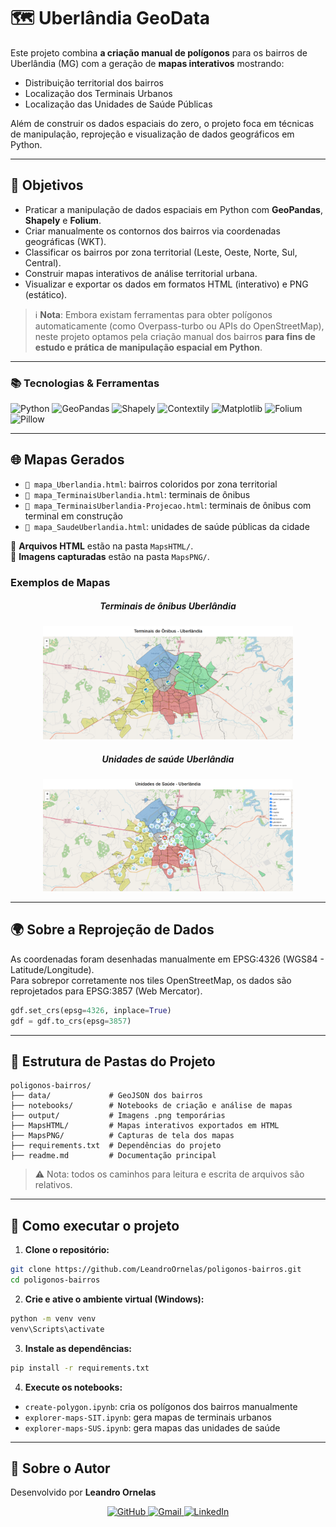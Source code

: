 
# 🗺️ Uberlândia GeoData

Este projeto combina **a criação manual de polígonos** para os bairros de Uberlândia (MG) com a geração de **mapas interativos** mostrando:
- Distribuição territorial dos bairros
- Localização dos Terminais Urbanos
- Localização das Unidades de Saúde Públicas

Além de construir os dados espaciais do zero, o projeto foca em técnicas de manipulação, reprojeção e visualização de dados geográficos em Python.

---

## 🎯 Objetivos

- Praticar a manipulação de dados espaciais em Python com **GeoPandas**, **Shapely** e **Folium**.
- Criar manualmente os contornos dos bairros via coordenadas geográficas (WKT).
- Classificar os bairros por zona territorial (Leste, Oeste, Norte, Sul, Central).
- Construir mapas interativos de análise territorial urbana.
- Visualizar e exportar os dados em formatos HTML (interativo) e PNG (estático).

> ℹ️ **Nota**: Embora existam ferramentas para obter polígonos automaticamente (como Overpass-turbo ou APIs do OpenStreetMap), neste projeto optamos pela criação manual dos bairros **para fins de estudo e prática de manipulação espacial em Python**.

---

### 📚 Tecnologias & Ferramentas

![Python](https://img.shields.io/badge/Python-3776AB?style=flat&logo=python&logoColor=white)
![GeoPandas](https://img.shields.io/badge/GeoPandas-0769AD?style=flat&logo=python&logoColor=white)
![Shapely](https://img.shields.io/badge/Shapely-34A853?style=flat&logo=python&logoColor=white)
![Contextily](https://img.shields.io/badge/Contextily-FFC107?style=flat&logo=python&logoColor=white)
![Matplotlib](https://img.shields.io/badge/Matplotlib-11557C?style=flat&logo=python&logoColor=white)
![Folium](https://img.shields.io/badge/Folium-77B829?style=flat&logo=leaflet&logoColor=white)
![Pillow](https://img.shields.io/badge/Pillow-563D7C?style=flat&logo=python&logoColor=white)


---

## 🌐 Mapas Gerados

- `📍 mapa_Uberlandia.html`: bairros coloridos por zona territorial
- `🚏 mapa_TerminaisUberlandia.html`: terminais de ônibus
- `🚧 mapa_TerminaisUberlandia-Projecao.html`: terminais de ônibus com terminal em construção
- `🏥 mapa_SaudeUberlandia.html`: unidades de saúde públicas da cidade

📁 **Arquivos HTML** estão na pasta `MapsHTML/`.  
📸 **Imagens capturadas** estão na pasta `MapsPNG/`.

### Exemplos de Mapas

<h5><center>Terminais de ônibus Uberlândia</center></h5>

<p align="center">
  <img src="mapsPNG/mapa_TerminaisUberlandia.png" width="400"></p>
  <h5><center>Unidades de saúde Uberlândia</center></h5>
<p align="center">  
  <img src="mapsPNG/mapa_SaudeUberlandia.png" width="400">
</p>

---

## 🌍 Sobre a Reprojeção de Dados

As coordenadas foram desenhadas manualmente em EPSG:4326 (WGS84 - Latitude/Longitude).  
Para sobrepor corretamente nos tiles OpenStreetMap, os dados são reprojetados para EPSG:3857 (Web Mercator).

```python
gdf.set_crs(epsg=4326, inplace=True)
gdf = gdf.to_crs(epsg=3857)
``` 

---

## 📁 Estrutura de Pastas do Projeto

```
poligonos-bairros/
├── data/             # GeoJSON dos bairros
├── notebooks/        # Notebooks de criação e análise de mapas
├── output/           # Imagens .png temporárias
├── MapsHTML/         # Mapas interativos exportados em HTML
├── MapsPNG/          # Capturas de tela dos mapas
├── requirements.txt  # Dependências do projeto
├── readme.md         # Documentação principal
```

> ⚠️ Nota: todos os caminhos para leitura e escrita de arquivos são relativos.

---

## 🚀 Como executar o projeto

1. **Clone o repositório:**

```bash
git clone https://github.com/LeandroOrnelas/poligonos-bairros.git
cd poligonos-bairros
```

2. **Crie e ative o ambiente virtual (Windows):**

```bash
python -m venv venv
venv\Scripts\activate
```

3. **Instale as dependências:**

```bash
pip install -r requirements.txt
```

4. **Execute os notebooks:**

- `create-polygon.ipynb`: cria os polígonos dos bairros manualmente
- `explorer-maps-SIT.ipynb`: gera mapas de terminais urbanos
- `explorer-maps-SUS.ipynb`: gera mapas das unidades de saúde

---

## 📌 Sobre o Autor

Desenvolvido por **Leandro Ornelas**

<p align="center">
  <a href="https://github.com/LeandroOrnelas" title="GitHub">
    <img src="https://img.shields.io/badge/GitHub-181717?style=flat-square&logo=github&logoColor=white" alt="GitHub"/>
  </a>
  <a href="mailto:leandromornelas@gmail.com" title="Gmail">
    <img src="https://img.shields.io/badge/Gmail-FF0000?style=flat-square&labelColor=FF0000&logo=gmail&logoColor=white" alt="Gmail"/>
  </a>
  <a href="https://www.linkedin.com/in/leandroornelas/" title="LinkedIn">
    <img src="https://img.shields.io/badge/Linkedin-0e76a8?style=flat-square&logo=linkedin&logoColor=white" alt="LinkedIn"/>
  </a>
</p>
